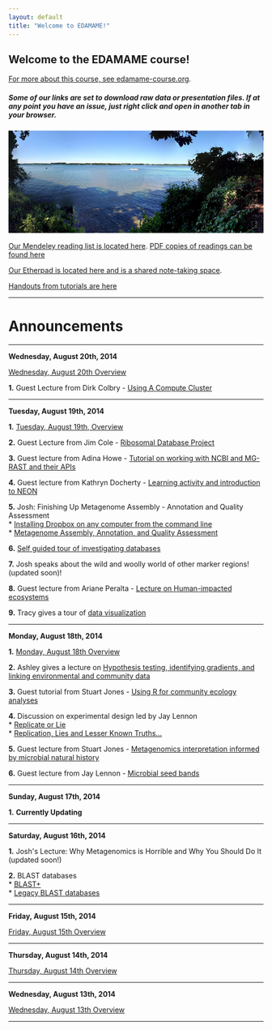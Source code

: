 ```yaml
---
layout: default
title: "Welcome to EDAMAME!"
---
```


## Welcome to the EDAMAME course!

[For more about this course, see edamame-course.org](http://edamame-course.org).

##### Some of our links are set to download raw data or presentation files. If at any point you have an issue, just right click and open in another tab in your browser.

![edamame header image](img/gull_lake.jpg)

[Our Mendeley reading list is located here](http://www.mendeley.com/groups/4688421/edamame/). [PDF copies of readings can be found here](https://github.com/edamame-course/docs/tree/gh-pages/extra/PDFs)

[Our Etherpad is located here and is a shared note-taking space](https://edamame.etherpad.mozilla.org/1).

[Handouts from tutorials are here](https://github.com/edamame-course/docs/tree/gh-pages/extra/Handouts)

-------------------------------------------------------------------------------------

# Announcements

-------------------------------------------------------------------------------------

**Wednesday, August 20th, 2014**

[Wednesday, August 20th Overview](https://edamame-course.github.io/docs/august_20.html)

**1.** Guest Lecture from Dirk Colbry - [Using A Compute Cluster](https://edamame-course.github.io/docs/extra/Presentations/2014-08-20_Cluster_Computing_EDAMAME.pdf?raw=true)

-------------------------------------------------------------------------------------

**Tuesday, August 19th, 2014**

**1.** [Tuesday, August 19th, Overview](https://edamame-course.github.io/docs/august_19.html)

**2.** Guest Lecture from Jim Cole - [Ribosomal Database Project](https://github.com/edamame-course/docs/blob/gh-pages/extra/Presentations/2014-08-19-Cole_EDAMAME_2014.pdf?raw=true)

**3.** Guest lecture from Adina Howe - [Tutorial on working with NCBI and MG-RAST and their APIs](http://adina-howe.readthedocs.org/en/latest/)

**4.** Guest lecture from Kathryn Docherty - [Learning activity and introduction to NEON](https://github.com/edamame-course/docs/blob/gh-pages/extra/Presentations/2014-08-19-Docherty_NEON.pdf?raw=true)

**5.** Josh: Finishing Up Metagenome Assembly - Annotation and Quality Assessment  
		* [Installing Dropbox on any computer from the command   line](https://edamame-course.github.io/docs/using_dropbox_on_your_ec2_machine.html)  
		* [Metagenome Assembly, Annotation, and Quality   Assessment](https://edamame-course.github.io/docs/metagenome_assembly_and_annotation.html)  

**6.** [Self guided tour of investigating databases](https://edamame-course.github.io/docs/database_questions.html)

**7.** Josh speaks about the wild and woolly world of other marker regions! (updated soon)!

**8.** Guest lecture from Ariane Peralta - [Lecture on Human-impacted ecosystems](https://github.com/edamame-course/docs/blob/gh-pages/extra/Presentations/2014-08-19-Peralta.pdf?raw=true)

**9.** Tracy gives a tour of [data visualization](https://github.com/edamame-course/docs/blob/gh-pages/extra/Presentations/2014-08-20-metagenomic_visualization.pdf?raw=true)


-------------------------------------------------------------------------------------

**Monday, August 18th, 2014**

**1.** [Monday, August 18th Overview](https://edamame-course.github.io/docs/august_18.html)

**2.** Ashley gives a lecture on [Hypothesis testing, identifying gradients, and linking environmental and community data](https://github.com/edamame-course/docs/blob/gh-pages/extra/Presentations/2014-08-18-AM_Ashley_Lecture4.pdf?raw=true)

**3.** Guest tutorial from Stuart Jones - [Using R for community ecology analyses](https://edamame-course.github.io/docs/introduction_to_R_SEJones.html)

**4.** Discussion on experimental design led by Jay Lennon  
	* [Replicate or Lie](https://github.com/edamame-course/docs/blob/gh-pages/extra/PDFs/Prosser_EM_2010.pdf?raw=true)  
	* [Replication, Lies and Lesser Known Truths...](https://github.com/edamame-course/docs/blob/gh-pages/extra/PDFs/Lennon_EM_2011.pdf?raw=true)  

**5.** Guest lecture from Stuart Jones - [Metagenomics interpretation informed by microbial natural history](https://github.com/edamame-course/docs/blob/gh-pages/extra/Presentations/2014-08-18-Jones_edamame.pdf?raw=true)

**6.** Guest lecture from Jay Lennon - [Microbial seed bands](https://github.com/edamame-course/docs/blob/gh-pages/extra/Presentations/2014-08-18-EDAMAME_Lennon.pdf?raw=true)


-------------------------------------------------------------------------------------

**Sunday, August 17th, 2014**

**1.**  **Currently Updating**  

-------------------------------------------------------------------------------------

**Saturday, August 16th, 2014**  

**1.**  Josh's Lecture: Why Metagenomics is Horrible and Why You Should Do It (updated soon!)

**2.**  BLAST databases  
	* [BLAST+](https://edamame-course.github.io/docs/2014-08-16-running_blast_from_command_line.html)  
	* [Legacy BLAST databases](https://edamame-course.github.io/docs/2014-08-16-legacy_blast_db.html)  

-------------------------------------------------------------------------------------

**Friday, August 15th, 2014**

[Friday, August 15th Overview](https://edamame-course.github.io/docs/august_15.html)

-------------------------------------------------------------------------------------

**Thursday, August 14th, 2014**

[Thursday, August 14th Overview](https://edamame-course.github.io/docs/august_14.html)

-------------------------------------------------------------------------------------

**Wednesday, August 13th, 2014**

[Wednesday, August 13th Overview](https://edamame-course.github.io/docs/august_13.html)

-------------------------------------------------------------------------------------
